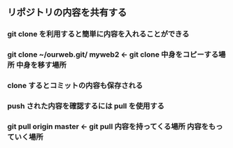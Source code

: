 ## リポジトリの内容を共有する
### git clone を利用すると簡単に内容を入れることができる
### git clone  ~/ourweb.git/ myweb2   ←   git clone 中身をコピーする場所 中身を移す場所
### clone するとコミットの内容も保存される
### push された内容を確認するには pull を使用する
### git pull origin master   ←   git pull 内容を持ってくる場所 内容をもっていく場所
